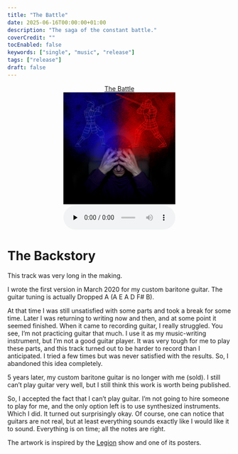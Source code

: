 ```yaml
---
title: "The Battle"
date: 2025-06-16T00:00:00+01:00
description: "The saga of the constant battle."
coverCredit: ""
tocEnabled: false
keywords: ["single", "music", "release"]
tags: ["release"]
draft: false
---
```


<div style="display: block;margin-left: auto; margin-right: auto; width:50%">
	<a href="./The%20Battle.mp3" target=_blank>
		<div style="text-align:center;">The Battle</div>
		<img src="./cover.jpeg" alt="Single cover" >
	</a>
	<audio controls preload="none" src="./The%20Battle.mp3" style="width:100%"></audio>
</div>

# The Backstory

This track was very long in the making.

I wrote the first version in March 2020 for my custom baritone guitar. The guitar tuning is actually Dropped A (A E A D F# B).

At that time I was still unsatisfied with some parts and took a break for some time. Later I was returning to writing now and then, and at some point it seemed finished. When it came to recording guitar, I really struggled. You see, I’m not practicing guitar that much. I use it as my music-writing instrument, but I’m not a good guitar player. It was very tough for me to play these parts, and this track turned out to be harder to record than I anticipated. I tried a few times but was never satisfied with the results. So, I abandoned this idea completely.

5 years later, my custom baritone guitar is no longer with me (sold). I still can’t play guitar very well, but I still think this work is worth being published.

So, I accepted the fact that I can’t play guitar. I’m not going to hire someone to play for me, and the only option left is to use synthesized instruments. Which I did. It turned out surprisingly okay. Of course, one can notice that guitars are not real, but at least everything sounds exactly like I would like it to sound. Everything is on time; all the notes are right.

The artwork is inspired by the [Legion](https://www.imdb.com/title/tt5114356/) show and one of its posters.
